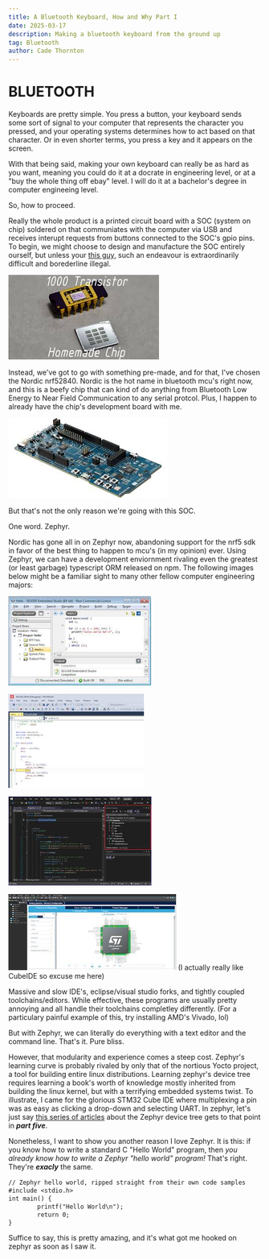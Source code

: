 ```yaml
---
title: A Bluetooth Keyboard, How and Why Part I
date: 2025-03-17
description: Making a bluetooth keyboard from the ground up
tag: Bluetooth
author: Cade Thornton
---
```


# BLUETOOTH

Keyboards are pretty simple. You press a button, your keyboard sends some sort of signal to your computer that represents the character you pressed, and your operating systems determines how to act based on that character. Or in even shorter terms, you press a key and it appears on the screen. 

With that being said, making your own keyboard can really be as hard as you want, meaning you could do it at a docrate in engineering level, or at a "buy the whole thing off ebay" level. I will do it at a bachelor's degree in computer engineeing level. 

So, how to proceed.

Really the whole product is a printed circuit board with a SOC (system on chip) soldered on that communiates with the computer via USB and receives interupt requests from buttons connected to the SOC's gpio pins. To begin, we might choose to design and manufacture the SOC entirely ourself, but unless your [this guy](https://youtu.be/IS5ycm7VfXg?si=CZ-LuNtAJCt-T-ux), such an endeavour is extraordinarily difficult and borederline illegal.

![chips](../../resources/garage_chips.jpeg)

Instead, we've got to go with something pre-made, and for that, I've chosen the Nordic nrf52840. Nordic is the hot name in bluetooth mcu's right now, and this is a beefy chip that can kind of do anything from Bluetooth Low Energy to Near Field Communication to any serial protcol. Plus, I happen to already have the chip's development board with me.

![nrf52](../../resources/nrf52840.jpeg)

But that's not the only reason we're going with this SOC. 

One word. Zephyr. 

Nordic has gone all in on Zephyr now, abandoning support for the nrf5 sdk in favor of the best thing to happen to mcu's (in my opinion) ever. Using Zephyr, we can have a development enviornment rivaling even the greatest (or least garbage) typescript ORM released on npm. The following images below might be a familiar sight to many other fellow computer engineering majors:

![segger](../../resources/segger.jpeg)

![atmel](../../resources/atmel.jpeg)

![vs](../../resources/vs.jpeg)

![stm](../../resources/cubeIDE.jpeg)
(I actually really like CubeIDE so excuse me here)

Massive and slow IDE's, eclipse/visual studio forks, and tightly coupled toolchains/editors. While effective, these programs are usually pretty annoying and all handle their toolchains completley differently. 
(For a particulary painful example of this, try installing AMD's Vivado, lol)

But with Zephyr, we can literally do everything with a text editor and the command line. That's it. Pure bliss.

However, that modularity and experience comes a steep cost. Zephyr's learning curve is probably rivaled by only that of the nortious Yocto project, a tool for building entire linux distributions. Learning zephyr's device tree requires learning a book's worth of knowledge mostly inherited from building the linux kernel, but with a terrifying embedded systems twist. To illustrate, I came for the glorious STM32 Cube IDE where multiplexing a pin was as easy as clicking a drop-down and selecting UART. In zephyr, let's just say [this series of articles](https://interrupt.memfault.com/blog/practical_zephyr_basics) about the Zephyr device tree gets to that point in ***part five***.

Nonetheless, I want to show you another reason I love Zephyr. It is this: if you know how to write a standard C "Hello World" program, then *you already know how to write a Zephyr "hello world" program!* That's right. They're ***exacly*** the same. 

```
// Zephyr hello world, ripped straight from their own code samples
#include <stdio.h>
int main() {
        printf("Hello World\n");
        return 0;
}
```

Suffice to say, this is pretty amazing, and it's what got me hooked on zephyr as soon as I saw it.
